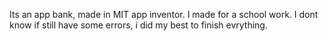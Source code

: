 Its an app bank, made in MIT app inventor. I made for a school work. I dont know if still have some errors, i did my best to finish evrything.
